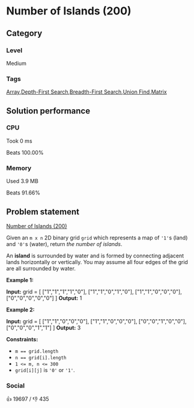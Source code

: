 # Number of Islands (200)

## Category

### Level

Medium

### Tags

[Array](https://leetcode.com/tag/array),[Depth-First Search](https://leetcode.com/tag/depth-first-search),[Breadth-First Search](https://leetcode.com/tag/breadth-first-search),[Union Find](https://leetcode.com/tag/union-find),[Matrix](https://leetcode.com/tag/matrix)

## Solution performance

### CPU

Took 0 ms

Beats 100.00%

### Memory

Used 3.9 MB

Beats 91.66%

## Problem statement

[Number of Islands (200)](https://leetcode.com/problems/number-of-islands)

Given an `m x n` 2D binary grid `grid` which represents a map of `'1'`s (land) and `'0'`s (water), return _the number of islands_.

An **island** is surrounded by water and is formed by connecting adjacent lands horizontally or vertically. You may assume all four edges of the grid are all surrounded by water.

**Example 1:**


**Input:** grid = [
  ["1","1","1","1","0"],
  ["1","1","0","1","0"],
  ["1","1","0","0","0"],
  ["0","0","0","0","0"]
]
**Output:** 1

**Example 2:**


**Input:** grid = [
  ["1","1","0","0","0"],
  ["1","1","0","0","0"],
  ["0","0","1","0","0"],
  ["0","0","0","1","1"]
]
**Output:** 3

**Constraints:**

* `m == grid.length`
* `n == grid[i].length`
* `1 <= m, n <= 300`
* `grid[i][j]` is `'0'` or `'1'`.

### Social

:thumbsup: 19697 / :thumbsdown: 435
